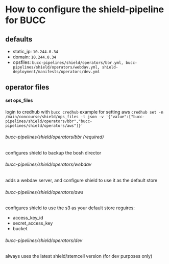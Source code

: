# How to configure the shield-pipeline for BUCC

## defaults
- static_ip: `10.244.0.34`
- domain: `10.244.0.34`
- opsfiles: `bucc-pipelines/shield/operators/bbr.yml, bucc-pipelines/shield/operators/webdav.yml, shield-deployment/manifests/operators/dev.yml`

## operator files
#### set ops_files
login to credhub with `bucc credhub`
example for setting aws
`credhub set -n /main/concourse/shield/ops_files -t json -v '{"value":["bucc-pipelines/shield/operators/bbr","bucc-pipelines/shield/operators/aws"]}'`

###### bucc-pipelines/shield/operators/bbr (required)
configures shield to backup the bosh director
###### bucc-pipelines/shield/operators/webdav
adds a webdav server, and configure shield to use it as the default store
###### bucc-pipelines/shield/operators/aws
configures shield to use the s3 as your default store
reguires:
- access_key_id
- secret_access_key
- bucket
###### bucc-pipelines/shield/operators/dev
always uses the latest shield/stemcell version (for dev purposes only)
